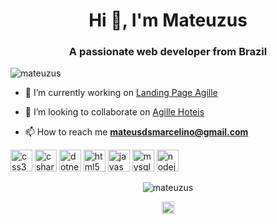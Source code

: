<h1 align="center">Hi 👋, I'm Mateuzus</h1>
<h3 align="center">A passionate web developer from Brazil</h3>
<p align="left"> <img src="https://komarev.com/ghpvc/?username=mateuzus" alt="mateuzus" /> </p>

- 🔭 I’m currently working on [Landing Page Agille](https://github.com/mateuzus/Agille_Landing_Page)

- 👯 I’m looking to collaborate on [Agille Hoteis](https://github.com/carlosasjr/agilehotel)

- 📫 How to reach me **mateusdsmarcelino@gmail.com**

<p align="left"><img src="https://image.flaticon.com/icons/svg/888/888847.svg" alt="css3" width="35" height="35"/> 
  <img src="https://image.flaticon.com/icons/svg/381/381704.svg" alt="csharp" width="35" height="35"/> 
  <img src="https://www.google.com/url?sa=i&url=https%3A%2F%2Fpt.m.wikipedia.org%2Fwiki%2FFicheiro%3A.NET_Core_Logo.svg&psig=AOvVaw2TV2iPGkurnxjNEeAEpN70&ust=1595875926548000&source=images&cd=vfe&ved=0CAIQjRxqFwoTCPiv2qjL6-oCFQAAAAAdAAAAABAD" alt="dotnet" width="35" height="35"/> 
  <img src="https://image.flaticon.com/icons/svg/174/174854.svg" alt="html5" width="35" height="35"/> 
  <img src="https://konpa.github.io/devicon/devicon.git/icons/javascript/javascript-original.svg" alt="javascript" width="35" height="35"/> 
  <img src="https://konpa.github.io/devicon/devicon.git/icons/mysql/mysql-original-wordmark.svg" alt="mysql" width="35" height="35"/> 
  <img src="https://konpa.github.io/devicon/devicon.git/icons/nodejs/nodejs-original-wordmark.svg" alt="nodejs" width="35" height="35"/></p><p align="center"> 
  <img src="https://github-readme-stats.vercel.app/api?username=mateuzus&show_icons=true" alt="mateuzus" /> </p>

<p align="center">
<a href="https://www.linkedin.com/in/mateusmarcelino/" target="blank"><img align="center" src="https://cdn.jsdelivr.net/npm/simple-icons@3.0.1/icons/linkedin.svg" alt="https://www.linkedin.com/in/mateusmarcelino/" height="20" width="20" /></a>
</p>
